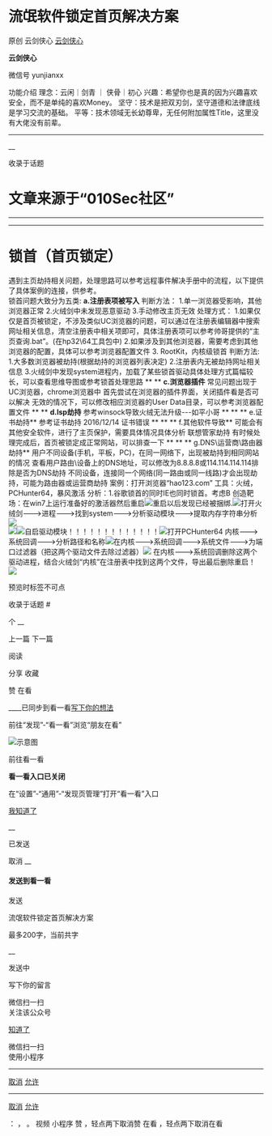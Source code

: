 #  流氓软件锁定首页解决方案

原创 云剑侠心  [ 云剑侠心 ](javascript:void\(0\);)

**云剑侠心** ![]()

微信号 yunjianxx

功能介绍 理念：云闲｜剑青 ｜ 侠骨｜初心 兴趣：希望你也是真的因为兴趣喜欢安全，而不是单纯的喜欢Money。
坚守：技术是把双刃剑，坚守道德和法律底线是学习交流的基础。 平等：技术领域无长幼尊卑，无任何附加属性Title，这里没有大佬没有前辈。

____

__

收录于话题

# **文章来源于“010Sec社区”**

* * *

 ****  

#  **锁首（首页锁定）**

遇到主页劫持相关问题，处理思路可以参考远程事件解决手册中的流程，以下提供了具体案例的连接，供参考。  
锁首问题大致分为五类:     **a.注册表项被写入**   判断方法：            1.单一浏览器受影响，其他浏览器正常
2.火绒剑中未发现恶意驱动            3.手动修改主页无效  处理方式：
1.如果仅仅是首页被锁定，不涉及类似UC浏览器的问题，可以通过在注册表编辑器中搜索网址相关信息，清空注册表中相关项即可，具体注册表项可以参考帅哥提供的“主页查询.bat”。(在hp32\64工具包中)
2.如果涉及到其他浏览器，需要考虑到其他浏览器的配置，具体可以参考浏览器配置文件              3\. RootKit，内核级锁首  判断方法:
1.大多数浏览器被劫持(根据劫持的浏览器列表决定)            2.注册表内无被劫持网址相关信息
3.火绒剑中发现system进程内，加载了某些锁首驱动具体处理方式篇幅较长，可以查看思维导图或参考锁首处理思路   **   ** **c.浏览器插件**
常见问题出现于UC浏览器，chrome浏览器中  首先尝试在浏览器的插件界面，关闭插件看是否可以解决  无效的情况下，可以修改相应浏览器的User
Data目录，可以参考浏览器配置文件 ** ** **d.lsp劫持**   参考winsock导致火绒无法升级---如平小哥 **    ** **
e.证书劫持**  参考证书劫持  2016/12/14 证书错误 **    ** ** f.其他软件导致**
可能会有其他安全软件，进行了主页保护，需要具体情况具体分析  联想管家劫持  有时候处理完成后，首页被锁定成正常网站，可以排查一下 **    ** **
g.DNS\运营商\路由器劫持**  用户不同设备(手机，平板，PC)，在同一网络下，出现被劫持到相同网站的情况
查看用户路由\设备上的DNS地址，可以修改为8.8.8.8或114.114.114.114排除是否为DNS劫持
不同设备，连接同一个网络(同一路由或同一线路)才会出现劫持，可能为路由器或运营商劫持  案例：打开浏览器“hao123.com”
工具：火绒，PCHunter64，暴风激活  分析：1.谷歌锁首的同时IE也同时锁首。考虑B
创造靶场：在win7上运行准备好的激活器然后重启![](https://gitee.com/fuli009/images/raw/master/public/20210904215558.png)重启以后发现已经被捆绑.![](https://gitee.com/fuli009/images/raw/master/public/20210904215603.png)打开火绒剑--->进程--->找到system--->分析驱动模块--->提取内存字符串分析![](https://gitee.com/fuli009/images/raw/master/public/20210904215604.png)  
![](https://gitee.com/fuli009/images/raw/master/public/20210904215605.png)![](https://gitee.com/fuli009/images/raw/master/public/20210904215607.png)![]()自启驱动模块！！！！！！！！！！！！！![](https://gitee.com/fuli009/images/raw/master/public/20210904215608.png)打开PCHunter64
内核--->系统回调--->分析路径和名称![](https://gitee.com/fuli009/images/raw/master/public/20210904215609.png)在内核--->系统回调--->系统文件--->为端口过滤器（把这两个驱动文件去除过滤器）![](https://gitee.com/fuli009/images/raw/master/public/20210904215611.png)
在内核--->系统回调删除这两个驱动进程，结合火绒剑“内核”在注册表中找到这两个文件，导出最后删除重启！![](https://gitee.com/fuli009/images/raw/master/public/20210904215612.png)

预览时标签不可点

收录于话题 #

个 __

上一篇 下一篇

阅读

分享 收藏

赞 在看

____已同步到看一看[写下你的想法](javascript:;)

前往“发现”-“看一看”浏览“朋友在看”

![示意图](//res.wx.qq.com/mmbizwap/zh_CN/htmledition/images/pic/appmsg/pic_like_comment55871f.png)

前往看一看

**看一看入口已关闭**

在“设置”-“通用”-“发现页管理”打开“看一看”入口

[我知道了](javascript:;)

__

已发送

取消 __

####  发送到看一看

发送

流氓软件锁定首页解决方案

最多200字，当前共字

__

发送中

写下你的留言

微信扫一扫  
关注该公众号

[知道了](javascript:;)

微信扫一扫  
使用小程序

****

[取消](javascript:void\(0\);) [允许](javascript:void\(0\);)

****

[取消](javascript:void\(0\);) [允许](javascript:void\(0\);)

： ， 。 视频 小程序 赞 ，轻点两下取消赞 在看 ，轻点两下取消在看

